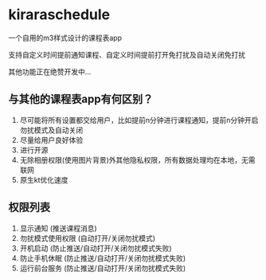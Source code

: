 # kiraraschedule

一个自用的m3样式设计的课程表app

支持自定义时间提前通知课程、自定义时间提前打开免打扰及自动关闭免打扰

其他功能正在绝赞开发中...

## 与其他的课程表app有何区别？
1. 尽可能将所有设置都交给用户，比如提前n分钟进行课程通知，提前n分钟开启勿扰模式及自动关闭
2. 尽量给用户良好体验
3. 进行开源
4. 无除相册权限(使用图片背景)外其他隐私权限，所有数据处理均在本地，无需联网
5. 原生kt优化速度

## 权限列表
1. 显示通知 (推送课程消息)
2. 勿扰模式使用权限 (自动打开/关闭勿扰模式)
3. 开机启动 (防止推送/自动打开/关闭勿扰模式失败)
4. 防止手机休眠 (防止推送/自动打开/关闭勿扰模式失败)
5. 运行前台服务 (防止推送/自动打开/关闭勿扰模式失败)